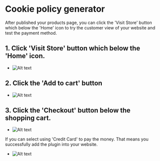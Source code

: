 # Cookie policy generator

After published your products page, you can click the 'Visit Store' button which below the 'Home' icon to try the customer view of your website and test the payment method.

## 1. Click 'Visit Store' button which below the 'Home' icon.
- ![Alt text](8 "a title")

## 2. Click the 'Add to cart' button
- ![Alt text](9 "a title")

## 3. Click the 'Checkout' button below the shopping cart.
- ![Alt text](9 "a title")

If you can select using 'Credit Card' to pay the money. That means you successfully add the plugin into your website.
- ![Alt text](9 "a title")
